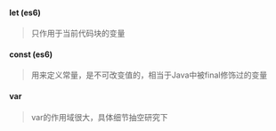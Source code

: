 #### let (es6)

> 只作用于当前代码块的变量

#### const (es6)

> 用来定义常量，是不可改变值的，相当于Java中被final修饰过的变量

#### var

> var的作用域很大，具体细节抽空研究下
